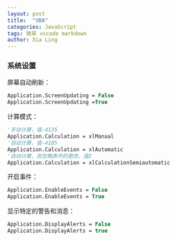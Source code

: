 ```yaml
---
layout: post
title:  "VBA"
categories: JavaScript
tags: 效率 vscode markdown
author: Xia Ling
---
```


### 系统设置
屏幕自动刷新：
```vb
Application.ScreenUpdating = False
Application.ScreenUpdating =True
```
计算模式：
```vb
'手动计算，值-4135
Application.Calculation = xlManual
'自动计算，值-4105
Application.Calculation = xlAutomatic
'自动计算，但忽略表中的更改，值2
Application.Calculation = xlCalculationSemiautomatic
```
开启事件：
```vb
Application.EnableEvents = False
Application.EnableEvents = True
```
显示特定的警告和消息：
```vb
Application.DisplayAlerts = False
Application.DisplayAlerts = true
```